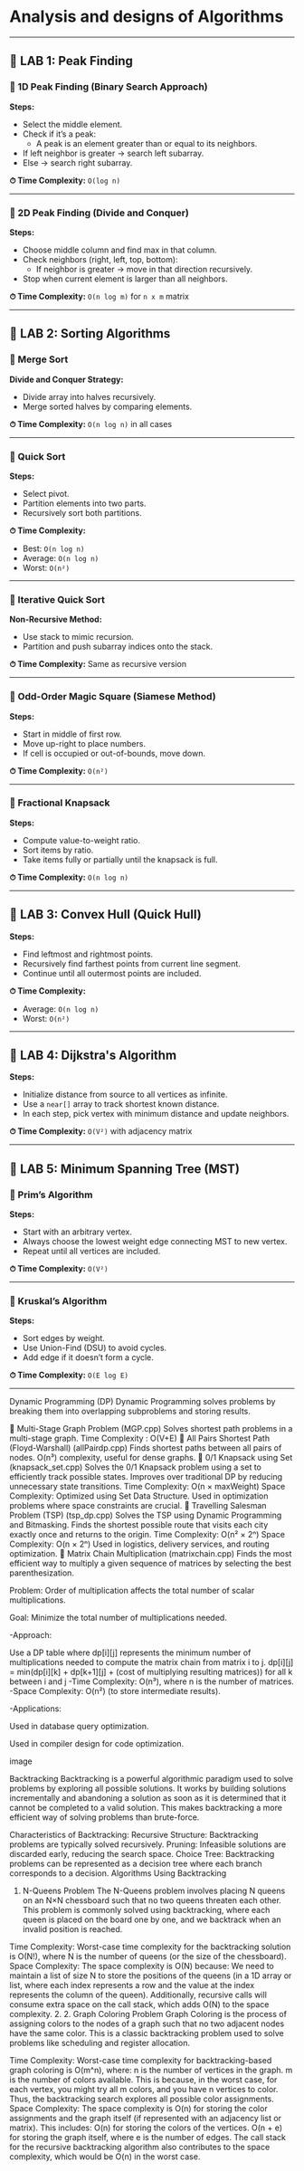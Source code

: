 # Analysis and designs of Algorithms

---

## 📌 LAB 1: Peak Finding

### 🔹 1D Peak Finding (Binary Search Approach)
**Steps:**
- Select the middle element.
- Check if it’s a peak:
  - A peak is an element greater than or equal to its neighbors.
- If left neighbor is greater → search left subarray.
- Else → search right subarray.

**⏱ Time Complexity:** `O(log n)`

---

### 🔹 2D Peak Finding (Divide and Conquer)
**Steps:**
- Choose middle column and find max in that column.
- Check neighbors (right, left, top, bottom):
  - If neighbor is greater → move in that direction recursively.
- Stop when current element is larger than all neighbors.

**⏱ Time Complexity:** `O(n log m)` for `n x m` matrix

---

## 📌 LAB 2: Sorting Algorithms

### 🔹 Merge Sort
**Divide and Conquer Strategy:**
- Divide array into halves recursively.
- Merge sorted halves by comparing elements.

**⏱ Time Complexity:** `O(n log n)` in all cases

---

### 🔹 Quick Sort
**Steps:**
- Select pivot.
- Partition elements into two parts.
- Recursively sort both partitions.

**⏱ Time Complexity:**
- Best: `O(n log n)`
- Average: `O(n log n)`
- Worst: `O(n²)`

---

### 🔹 Iterative Quick Sort
**Non-Recursive Method:**
- Use stack to mimic recursion.
- Partition and push subarray indices onto the stack.

**⏱ Time Complexity:** Same as recursive version

---

### 🔹 Odd-Order Magic Square (Siamese Method)
**Steps:**
- Start in middle of first row.
- Move up-right to place numbers.
- If cell is occupied or out-of-bounds, move down.

**⏱ Time Complexity:** `O(n²)`

---

### 🔹 Fractional Knapsack
**Steps:**
- Compute value-to-weight ratio.
- Sort items by ratio.
- Take items fully or partially until the knapsack is full.

**⏱ Time Complexity:** `O(n log n)`

---

## 📌 LAB 3: Convex Hull (Quick Hull)

**Steps:**
- Find leftmost and rightmost points.
- Recursively find farthest points from current line segment.
- Continue until all outermost points are included.

**⏱ Time Complexity:**
- Average: `O(n log n)`
- Worst: `O(n²)`

---

## 📌 LAB 4: Dijkstra's Algorithm

**Steps:**
- Initialize distance from source to all vertices as infinite.
- Use a `near[]` array to track shortest known distance.
- In each step, pick vertex with minimum distance and update neighbors.

**⏱ Time Complexity:** `O(V²)` with adjacency matrix

---

## 📌 LAB 5: Minimum Spanning Tree (MST)

### 🔹 Prim’s Algorithm
**Steps:**
- Start with an arbitrary vertex.
- Always choose the lowest weight edge connecting MST to new vertex.
- Repeat until all vertices are included.

**⏱ Time Complexity:** `O(V²)`

---

### 🔹 Kruskal’s Algorithm
**Steps:**
- Sort edges by weight.
- Use Union-Find (DSU) to avoid cycles.
- Add edge if it doesn’t form a cycle.

**⏱ Time Complexity:** `O(E log E)`

---
Dynamic Programming (DP)
Dynamic Programming solves problems by breaking them into overlapping subproblems and storing results.

🔹 Multi-Stage Graph Problem (MGP.cpp)
Solves shortest path problems in a multi-stage graph.
Time Complexity : O(V+E)
🔹 All Pairs Shortest Path (Floyd-Warshall) (allPairdp.cpp)
Finds shortest paths between all pairs of nodes.
O(n³) complexity, useful for dense graphs.
🔹 0/1 Knapsack using Set (knapsack_set.cpp)
Solves the 0/1 Knapsack problem using a set to efficiently track possible states.
Improves over traditional DP by reducing unnecessary state transitions.
Time Complexity: O(n × maxWeight)
Space Complexity: Optimized using Set Data Structure.
Used in optimization problems where space constraints are crucial.
🔹 Travelling Salesman Problem (TSP) (tsp_dp.cpp)
Solves the TSP using Dynamic Programming and Bitmasking.
Finds the shortest possible route that visits each city exactly once and returns to the origin.
Time Complexity: O(n² × 2ⁿ)
Space Complexity: O(n × 2ⁿ)
Used in logistics, delivery services, and routing optimization.
🔹 Matrix Chain Multiplication (matrixchain.cpp)
Finds the most efficient way to multiply a given sequence of matrices by selecting the best parenthesization.

Problem: Order of multiplication affects the total number of scalar multiplications.

Goal: Minimize the total number of multiplications needed.

-Approach:

Use a DP table where dp[i][j] represents the minimum number of multiplications needed to compute the matrix chain from matrix i to j.
dp[i][j] = min(dp[i][k] + dp[k+1][j] + (cost of multiplying resulting matrices))
for all k between i and j -Time Complexity: O(n³), where n is the number of matrices.
-Space Complexity: O(n²) (to store intermediate results).

-Applications:

Used in database query optimization.

Used in compiler design for code optimization.

image

Backtracking
Backtracking is a powerful algorithmic paradigm used to solve problems by exploring all possible solutions. It works by building solutions incrementally and abandoning a solution as soon as it is determined that it cannot be completed to a valid solution. This makes backtracking a more efficient way of solving problems than brute-force.

Characteristics of Backtracking:
Recursive Structure: Backtracking problems are typically solved recursively.
Pruning: Infeasible solutions are discarded early, reducing the search space.
Choice Tree: Backtracking problems can be represented as a decision tree where each branch corresponds to a decision.
Algorithms Using Backtracking
1. N-Queens Problem
The N-Queens problem involves placing N queens on an N×N chessboard such that no two queens threaten each other. This problem is commonly solved using backtracking, where each queen is placed on the board one by one, and we backtrack when an invalid position is reached.

Time Complexity: Worst-case time complexity for the backtracking solution is O(N!), where N is the number of queens (or the size of the chessboard).
Space Complexity: The space complexity is O(N) because: We need to maintain a list of size N to store the positions of the queens (in a 1D array or list, where each index represents a row and the value at the index represents the column of the queen). Additionally, recursive calls will consume extra space on the call stack, which adds O(N) to the space complexity.
2. 2. Graph Coloring Problem
Graph Coloring is the process of assigning colors to the nodes of a graph such that no two adjacent nodes have the same color. This is a classic backtracking problem used to solve problems like scheduling and register allocation.

Time Complexity: Worst-case time complexity for backtracking-based graph coloring is O(m^n), where: n is the number of vertices in the graph. m is the number of colors available. This is because, in the worst case, for each vertex, you might try all m colors, and you have n vertices to color. Thus, the backtracking search explores all possible color assignments.
Space Complexity: The space complexity is O(n) for storing the color assignments and the graph itself (if represented with an adjacency list or matrix). This includes: O(n) for storing the colors of the vertices. O(n + e) for storing the graph itself, where e is the number of edges. The call stack for the recursive backtracking algorithm also contributes to the space complexity, which would be O(n) in the worst case.
